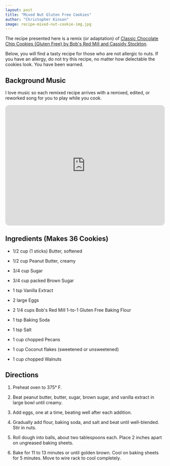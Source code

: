 ```yaml
---
layout: post
title: "Mixed Nut Gluten Free Cookies"
author: "Christopher Kinson"
image: recipe-mixed-nut-cookie-img.jpg
---
```


The recipe presented here is a remix (or adaptation) of [Classic Chocolate Chip Cookies {Gluten Free} by Bob's Red Mill and Cassidy Stockton](https://www.bobsredmill.com/blog/recipes/classic-chocolate-chip-cookies-gluten-free/?msclkid=c3755472cfbe11ecb4033adb9e1dabd5). 

Below, you will find a tasty recipe for those who are not allergic to nuts. If you have an allergy, do not try this recipe, no matter how delectable the cookies look. You have been warned.

## Background Music

I love music so each remixed recipe arrives with a remixed, edited, or reworked song for you to play while you cook.

<iframe style="border-radius:12px" src="https://open.spotify.com/embed/track/3BmxwS8SAdpVMi4dqMK0xG?utm_source=generator" width="100%" height="380" frameBorder="0" allowfullscreen="" allow="autoplay; clipboard-write; encrypted-media; fullscreen; picture-in-picture"></iframe>

## Ingredients (Makes 36 Cookies)

- 1/2 cup (1 sticks) Butter, softened

- 1/2 cup Peanut Butter, creamy

- 3/4 cup Sugar

- 3/4 cup packed Brown Sugar

- 1 tsp Vanilla Extract

- 2 large Eggs

- 2 1/4 cups Bob's Red Mill 1-to-1 Gluten Free Baking Flour

- 1 tsp Baking Soda

- 1 tsp Salt

- 1 cup chopped Pecans

- 1 cup Coconut flakes (sweetened or unsweetened)

- 1 cup chopped Walnuts

## Directions

1. Preheat oven to 375° F.

2. Beat peanut butter, butter, sugar, brown sugar, and vanilla extract in large bowl until creamy. 

3. Add eggs, one at a time, beating well after each addition. 

4. Gradually add flour, baking soda, and salt and beat until well-blended. Stir in nuts.

5. Roll dough into balls, about two tablespoons each. Place 2 inches apart on ungreased baking sheets.

6. Bake for 11 to 13 minutes or until golden brown. Cool on baking sheets for 5 minutes. Move to wire rack to cool completely.
